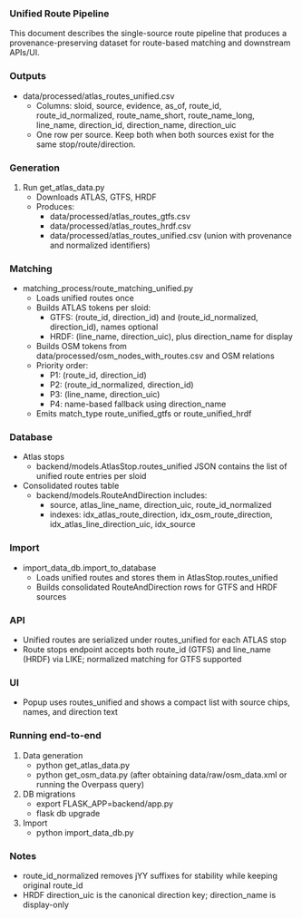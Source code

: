 ### Unified Route Pipeline

This document describes the single-source route pipeline that produces a provenance-preserving dataset for route-based matching and downstream APIs/UI.

### Outputs
- data/processed/atlas_routes_unified.csv
  - Columns: sloid, source, evidence, as_of, route_id, route_id_normalized, route_name_short, route_name_long, line_name, direction_id, direction_name, direction_uic
  - One row per source. Keep both when both sources exist for the same stop/route/direction.

### Generation
1) Run get_atlas_data.py
   - Downloads ATLAS, GTFS, HRDF
   - Produces:
     - data/processed/atlas_routes_gtfs.csv
     - data/processed/atlas_routes_hrdf.csv
     - data/processed/atlas_routes_unified.csv (union with provenance and normalized identifiers)

### Matching
- matching_process/route_matching_unified.py
  - Loads unified routes once
  - Builds ATLAS tokens per sloid:
    - GTFS: (route_id, direction_id) and (route_id_normalized, direction_id), names optional
    - HRDF: (line_name, direction_uic), plus direction_name for display
  - Builds OSM tokens from data/processed/osm_nodes_with_routes.csv and OSM relations
  - Priority order:
    - P1: (route_id, direction_id)
    - P2: (route_id_normalized, direction_id)
    - P3: (line_name, direction_uic)
    - P4: name-based fallback using direction_name
  - Emits match_type route_unified_gtfs or route_unified_hrdf

### Database
- Atlas stops
  - backend/models.AtlasStop.routes_unified JSON contains the list of unified route entries per sloid
- Consolidated routes table
  - backend/models.RouteAndDirection includes:
    - source, atlas_line_name, direction_uic, route_id_normalized
    - indexes: idx_atlas_route_direction, idx_osm_route_direction, idx_atlas_line_direction_uic, idx_source

### Import
- import_data_db.import_to_database
  - Loads unified routes and stores them in AtlasStop.routes_unified
  - Builds consolidated RouteAndDirection rows for GTFS and HRDF sources

### API
- Unified routes are serialized under routes_unified for each ATLAS stop
- Route stops endpoint accepts both route_id (GTFS) and line_name (HRDF) via LIKE; normalized matching for GTFS supported

### UI
- Popup uses routes_unified and shows a compact list with source chips, names, and direction text

### Running end-to-end
1) Data generation
   - python get_atlas_data.py
   - python get_osm_data.py (after obtaining data/raw/osm_data.xml or running the Overpass query)
2) DB migrations
   - export FLASK_APP=backend/app.py
   - flask db upgrade
3) Import
   - python import_data_db.py

### Notes
- route_id_normalized removes jYY suffixes for stability while keeping original route_id
- HRDF direction_uic is the canonical direction key; direction_name is display-only


